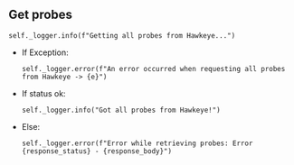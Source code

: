 ## Get probes
```
self._logger.info(f"Getting all probes from Hawkeye...")
```
* If Exception:
  ```
  self._logger.error(f"An error occurred when requesting all probes from Hawkeye -> {e}")
  ```
* If status ok:
  ```
  self._logger.info("Got all probes from Hawkeye!")
  ```
* Else:
  ```
  self._logger.error(f"Error while retrieving probes: Error {response_status} - {response_body}")
  ```